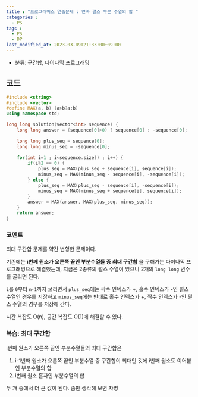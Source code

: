 ```yaml
---
title : "프로그래머스 연습문제 : 연속 펄스 부분 수열의 합 "
categories : 
  - PS
tags :
  - PS
  - DP
last_modified_at: 2023-03-09T21:33:00+09:00
---
```


- 분류: 구간합, 다이나믹 프로그래밍

## 코드
```cpp
#include <string>
#include <vector>
#define MAX(a, b) (a>b?a:b)
using namespace std;

long long solution(vector<int> sequence) {
    long long answer = (sequence[0]>0) ? sequence[0] : -sequence[0];
    
    long long plus_seq = sequence[0];
    long long minus_seq = -sequence[0];
    
    for(int i=1 ; i<sequence.size() ; i++) {
        if(i%2 == 0) {
            plus_seq = MAX(plus_seq + sequence[i], sequence[i]);
            minus_seq = MAX(minus_seq - sequence[i], -sequence[i]);
        } else {
            plus_seq = MAX(plus_seq - sequence[i], -sequence[i]);
            minus_seq = MAX(minus_seq + sequence[i], sequence[i]);
        }
        answer = MAX(answer, MAX(plus_seq, minus_seq));
    }
    return answer;
}
```
### 코멘트
최대 구간합 문제를 약간 변형한 문제이다.

기존에는 __i번째 원소가 오른쪽 끝인 부분수열들 중 최대 구간합__ 을 구해가는 다이나믹 프로그래밍으로 해결했는데, 지금은 2종류의 펄스 수열이 있으니 2개의 `long long` 변수를 굴리면 된다.

`i`를 `0`부터 `n-1`까지 굴리면서 `plus_seq`에는 짝수 인덱스가 +, 홀수 인덱스가 -인 펄스 수열인 경우를 저장하고 `minus_seq`에는 반대로 홀수 인덱스가 +, 짝수 인덱스가 -인 펄스 수열의 경우를 저장해 간다. 

시간 복잡도 O(n), 공간 복잡도 O(1)에 해결할 수 있다.

### 복습: 최대 구간합
i번째 원소가 오른쪽 끝인 부분수열들의 최대 구간합은
1. i-1번째 원소가 오른쪽 끝인 부분수열 중 구간합이 최대인 것에 i번째 원소도 이어붙인 부분수열의 합
2. i번째 원소 혼자인 부분수열의 합

두 개 중에서 더 큰 값이 된다. 좀만 생각해 보면 자명
